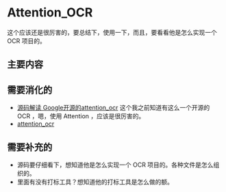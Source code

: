 # Attention_OCR

这个应该还是很厉害的，要总结下，使用一下，而且，要看看他是怎么实现一个 OCR 项目的。

## 主要内容


## 需要消化的

- [源码解读 Google开源的attention_ocr](https://zhuanlan.zhihu.com/p/44660574) 这个我之前知道有这么一个开源的 OCR ，嗯，使用 Attention ，应该是很厉害的。
- [attention_ocr](https://github.com/tensorflow/models/tree/master/research/attention_ocr)


## 需要补充的

- 源码要仔细看下，想知道他是怎么实现一个 OCR 项目的。各种文件是怎么组织的。
- 里面有没有打标工具？想知道他的打标工具是怎么做的额。
